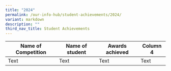 ```yaml
---
title: "2024"
permalink: /our-info-hub/student-achievements/2024/
variant: markdown
description: ""
third_nav_title: Student Achievements
---
```

| Name of Competition | Name of student | Awards achieved | Column 4 |
| -------- | -------- | -------- | -------- |
| Text     | Text     | Text     | Text   |